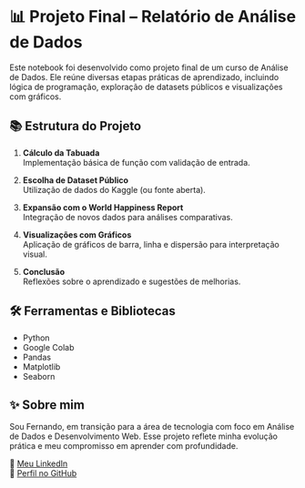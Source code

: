 # 📊 Projeto Final – Relatório de Análise de Dados

Este notebook foi desenvolvido como projeto final de um curso de Análise de Dados. Ele reúne diversas etapas práticas de aprendizado, incluindo lógica de programação, exploração de datasets públicos e visualizações com gráficos.

## 📚 Estrutura do Projeto

1. **Cálculo da Tabuada**  
   Implementação básica de função com validação de entrada.

2. **Escolha de Dataset Público**  
   Utilização de dados do Kaggle (ou fonte aberta).

3. **Expansão com o World Happiness Report**  
   Integração de novos dados para análises comparativas.

4. **Visualizações com Gráficos**  
   Aplicação de gráficos de barra, linha e dispersão para interpretação visual.

5. **Conclusão**  
   Reflexões sobre o aprendizado e sugestões de melhorias.

## 🛠️ Ferramentas e Bibliotecas

- Python
- Google Colab
- Pandas
- Matplotlib
- Seaborn

## ✨ Sobre mim

Sou Fernando, em transição para a área de tecnologia com foco em Análise de Dados e Desenvolvimento Web. Esse projeto reflete minha evolução prática e meu compromisso em aprender com profundidade.

🔗 [Meu LinkedIn](https://www.linkedin.com/in/fernandocanto)  
📁 [Perfil no GitHub](https://github.com/FernandoTechSeeker)
